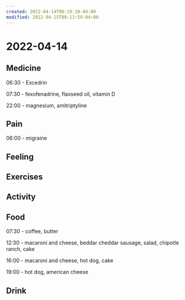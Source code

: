 ```yaml
---
created: 2022-04-14T08:19:10-04:00
modified: 2022-04-15T08:13:59-04:00
---
```


# 2022-04-14

## Medicine

06:30 - Excedrin

07:30 - fexofenadrine, flaxseed oil, vitamin D

22:00 - magnesium, amitriptyline


## Pain

06:00 - migraine


## Feeling


## Exercises


## Activity


## Food

07:30 - coffee, butter

12:30 - macaroni and cheese, beddar cheddar sausage, salad, chipotle ranch, cake

16:00 - macaroni and cheese, hot dog, cake

19:00 - hot dog, american cheese


## Drink

